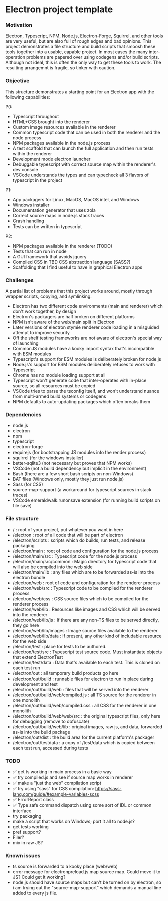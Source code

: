 # Electron project template

### Motivation

Electron, Typescript, NPM, Node.js, Electron-Forge, Squirrel, and other tools are very useful,
but are also full of rough edges and bad opinions. This project demonstrates a file structure
and build scripts that smoosh these tools together into a usable, capable project. In most
cases the many inter-operation problems are papered over using codegens and/or build scripts.
Although not ideal, this is often the only way to get these tools to work. The resulting
arrangemnt is fragile, so tinker with caution.

### Objective

This structure demonstrates a starting point for an Electron app with the
following capabilities:

P0:
- Typescript throughout
- HTML+CSS brought into the renderer
- Custom image resources available in the renderer
- Common typescript code that can be used in both the renderer and the node process
- NPM packages available in the node.js process
- A test scaffold that can launch the full application and then run tests within the renderer
- Development mode electron launcher
- Debuggable typescript with correct source map within the renderer's dev console
- VSCode understands the types and can typecheck all 3 flavors of typescript in the project

P1:
- App packagers for Linux, MacOS, MacOS intel, and Windows
- Windows installer
- Documentation generator that uses zola
- Correct source maps in node.js stack traces
- Crash handling
- Tests can be written in typescript

P2:
- NPM packages available in the renderer (TODO)
- Tests that can run in node
- A GUI framework that avoids jquery
- Compiled CSS in TBD CSS abstraction language (SASS?)
- Scaffolding that I find useful to have in graphical Electron apps

### Challenges

A partial list of problems that this project works around, mostly through wrapper scripts, copying, and symlinking:

- Electron has two different code environments (main and renderer) which don't work together, by design
- Electron's packagers are half broken on different platforms
- NPM isn't aware of the web/main split in Electron
- Later versions of electron stymie renderer code loading in a misguided attempt to improve security
- Off the shelf testing frameworks are not aware of electron's special way of launching
- CommonJS modules have a kooky import syntax that's incompatible with ESM modules
- Typescript's support for ESM modules is deliberately broken for node.js
- Node.js's support for ESM modules deliberately refuses to work with Typescript
- Chrome has no module loading support at all
- Typescript won't generate code that inter-operates with in-place source, so all resources must be copied
- VSCode tries to parse the tsconfig itself, and won't understand nuance from multi-armed build systems or codegens
- NPM defaults to auto-updating packages which often breaks them

### Dependencies

- node.js
- electron
- npm
- typescript
- electron-forge
- requirejs (for bootstrapping JS modules into the render process)
- squirrel (for the windows installer)
- better-sqlite3 (not necessary but proves that NPM works)
- VSCode (not a build dependency but implicit in the environment)
- Bash (there are a few short bash scripts on non-Windows)
- BAT files (Windows only, mostly they just run node.js)
- Sass (for CSS)
- source-map-support (a workaround for typescript sources in stack traces)
- VSCode emeraldwalk.runonsave extension (for running build scripts on file save)


### File structure

- / : root of your project, put whatever you want in here
- /electron : root of all code that will be part of electron
- /electron/scripts : scripts which do builds, run tests, and release packaging
- /electron/main : root of code and configuration for the node.js process
- /electron/main/src : Typescript code for the node.js process
- /electron/main/src/common : Magic directory for typescript code that will also be compiled into the web side
- /electron/main/lib : any files which are to be forwarded as-is into the electron bundle
- /electron/web : root of code and configuration for the renderer process
- /electron/web/src : Typescript code to be compiled for the renderer process
- /electron/web/css : CSS source files which to be compiled for the renderer process
- /electron/web/lib : Resources like images and CSS which will be served into the renderer
- /electron/web/lib/js : If there are any non-TS files to be served directly, they go here
- /electron/web/lib/images : Image source files available to the renderer
- /electron/web/lib/data : If present, any other kind of includable resource for the web side
- /electron/test : place for tests to be authored.
- /electron/test/src : Typescript test source code. Must instantiate objects that extend ElectronTest
- /electron/test/data : Data that's available to each test. This is cloned on each test run
- /electron/out : all temporary build products go here
- /electron/out/build : runnable files for electron to run in place during development and test
- /electron/out/build/web : files that will be served into the renderer
- /electron/out/build/web/compiled.js : all TS source for the renderer in one monolith
- /electron/out/build/web/compiled.css : all CSS for the renderer in one monolith
- /electron/out/build/web/web/src : the original typescript files, only here for debugging (remove to obfuscate)
- /electron/out/build/web/lib : original images, raw js, and data, forwarded as-is into the build package
- /electron/out/dist : the build area for the current platform's packager
- /electron/out/testdata : a copy of /test/data which is copied between each test run, accessed during tests

### TODO

- ✅ get ts working in main process in a basic way
- ✅ try compiled.js and see if source map works in renderer
- ✅ make a "just the web" compilation script
- ✅ try using "sass" for CSS compilation: https://sass-lang.com/guide/#example-variables-scss
- ✅ ErrorReport class
- ✅ Type safe command dispatch using some sort of IDL or common interface
- try packaging
- make a script that works on Windows; port it all to node.js?
- get tests working
- pref support?
- Filer?
- mix in raw JS?


### Known issues

- ts source is forwarded to a kooky place (web/web)
- error message for electronpreload.js.map source map. Could move it to JS? Could get it working?
- node.js should have source maps but can't be turned on by electron, so i am trying out the "source-map-support"
  which demands a manual line added to every js file.
